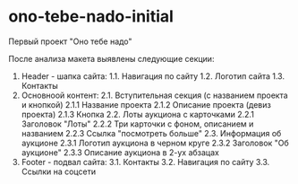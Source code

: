 # ono-tebe-nado-initial
Первый проект "Оно тебе надо"

После анализа макета выявлены следующие секции:
1. Header - шапка сайта:
  1.1. Навигация по сайту
  1.2. Логотип сайта
  1.3. Контакты
2. Основноой контент:
  2.1. Вступительная секция (с названием проекта и кнопкой)
    2.1.1 Название проекта
    2.1.2 Описание проекта (девиз проекта)
    2.1.3 Кнопка
  2.2. Лоты аукциона с карточками
    2.2.1 Заголовок "Лоты"
    2.2.2 Три карточки с фоном, описанием и названием
    2.2.3 Ссылка "посмотреть больше"
  2.3. Информация об аукционе
    2.3.1 Логотип аукциона в черном круге
    2.3.2 Заголовок "Об аукционе"
    2.3.3 Описание аукциона в 2-ух абзацах
3. Footer - подвал сайта:
  3.1. Контакты
  3.2. Навигация по сайту
  3.3. Ссылки на соцсети
